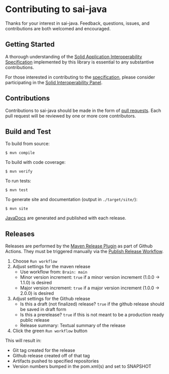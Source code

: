# Contributing to sai-java

Thanks for your interest in sai-java. Feedback, questions, issues, and 
contributions are both welcomed and encouraged.

## Getting Started

A thorough understanding of the [Solid Application Interoperability Specification](https://solid.github.io/data-interoperability-panel/specification/)
implemented by this library is essential to any substantive contributions.

For those interested in contributing to the 
[specification](https://solid.github.io/data-interoperability-panel/specification/),
please consider participating in the [Solid Interoperability Panel](https://github.com/solid/data-interoperability-panel/).

## Contributions

Contributions to sai-java should be made in the form of [pull requests](https://github.com/janeirodigital/sai-java/pulls). Each pull request
will be reviewed by one or more core contributors.

## Build and Test

To build from source:

```shell
$ mvn compile
```

To build with code coverage:

```shell
$ mvn verify
```

To run tests:

```shell
$ mvn test
```

To generate site and documentation (output in `./target/site/`):

```shell
$ mvn site
```

[JavaDocs](https://janeirodigital.github.io/sai-java/) are generated and published with each release. 

## Releases

Releases are performed by the 
[Maven Release Plugin](https://maven.apache.org/maven-release/maven-release-plugin/) as part
of Github Actions. They must be triggered manually via the
[Publish Release Workflow](https://github.com/janeirodigital/sai-java/actions/workflows/maven-release.yml).

1. Choose `Run workflow`
1. Adjust settings for the maven release
    * Use workflow from: `Brain: main`
    * Minor version increment: `true` if a minor version increment (1.0.0 -> 1.1.0) is desired
    * Major version increment: `true` if a major version increment (1.0.0 -> 2.0.0) is desired
1. Adjust settings for the Github release
    * Is this a draft (not finalized) release? `true` if the github release should be saved in draft form
    * Is this a prerelease? `true` if this is not meant to be a production ready public release
    * Release summary: Textual summary of the release
1. Click the green `Run workflow` button

This will result in:

* Git tag created for the release
* Github release created off of that tag
* Artifacts pushed to specified repositories 
* Version numbers bumped in the pom.xml(s) and set to SNAPSHOT